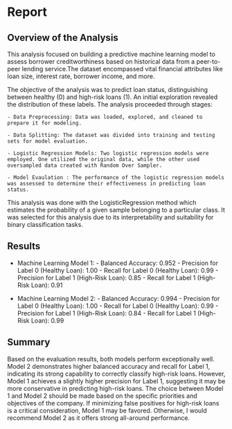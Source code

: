 # Report

## Overview of the Analysis

This analysis focused on building a predictive machine learning model to assess borrower creditworthiness based on historical data from a peer-to-peer lending service.The dataset encompassed vital financial attributes like loan size, interest rate, borrower income, and more. 

The objective of the analysis was to predict loan status, distinguishing between healthy (0) and high-risk loans (1). An initial exploration revealed the distribution of these labels. The analysis proceeded through stages:

    - Data Preprocessing: Data was loaded, explored, and cleaned to prepare it for modeling.

    - Data Splitting: The dataset was divided into training and testing sets for model evaluation.

    - Logistic Regression Models: Two logistic regression models were employed. One utilized the original data, while the other used oversampled data created with Random Over Sampler.

    - Model Evaulation : The performance of the logistic regression models was assessed to determine their effectiveness in predicting loan status.

This analysis was done with the LogisticRegression method which estimates the probability of a given sample belonging to a particular class. It was selected for this analysis due to its interpretability and suitability for binary classification tasks.


## Results

* Machine Learning Model 1:
        - Balanced Accuracy: 0.952
        - Precision for Label 0 (Healthy Loan): 1.00
        - Recall for Label 0 (Healthy Loan): 0.99
        - Precision for Label 1 (High-Risk Loan): 0.85
        - Recall for Label 1 (High-Risk Loan): 0.91

* Machine Learning Model 2:
        - Balanced Accuracy: 0.994
        - Precision for Label 0 (Healthy Loan): 1.00
        - Recall for Label 0 (Healthy Loan): 0.99
        - Precision for Label 1 (High-Risk Loan): 0.84
        - Recall for Label 1 (High-Risk Loan): 0.99


## Summary

Based on the evaluation results, both models perform exceptionally well. Model 2 demonstrates higher balanced accuracy and recall for Label 1, indicating its strong capability to correctly classify high-risk loans. However, Model 1 achieves a slightly higher precision for Label 1, suggesting it may be more conservative in predicting high-risk loans. The choice between Model 1 and Model 2 should be made based on the specific priorities and objectives of the company. If minimizing false positives for high-risk loans is a critical consideration, Model 1 may be favored. Otherwise, I would recommend Model 2 as it offers strong all-around performance.
